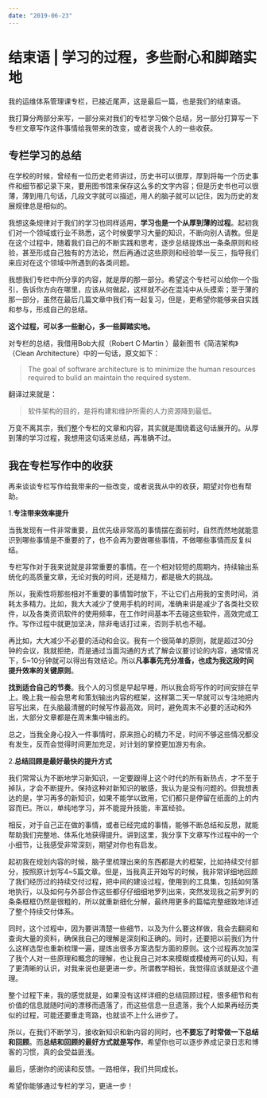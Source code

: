 ```yaml
---
date: "2019-06-23"
---  
```

      
# 结束语 | 学习的过程，多些耐心和脚踏实地
我的运维体系管理课专栏，已接近尾声，这是最后一篇，也是我们的结束语。

我打算分两部分来写，一部分来对我们的专栏学习做个总结，另一部分打算写一下专栏文章写作这件事情给我带来的改变，或者说我个人的一些收获。

## 专栏学习的总结

在学校的时候，曾经有一位历史老师讲过，历史书可以很厚，厚到将每一个历史事件和细节都记录下来，要用图书馆来保存这么多的文字内容；但是历史书也可以很薄，薄到用几句话，几段文字就可以描述，用人的脑子就可以记住，因为历史的发展规律总是相似的。

我想这条规律对于我们的学习也同样适用，**学习也是一个从厚到薄的过程**。起初我们对一个领域或行业不熟悉，这个时候要学习大量的知识，不断向别人请教。但是在这个过程中，随着我们自己的不断实践和思考，逐步总结提炼出一条条原则和经验，甚至形成自己独有的方法论，然后再通过这些原则和经验举一反三，指导我们来应对在这个领域中所遇到的各类问题。

我想我们专栏中所分享的内容，就是厚的那一部分。希望这个专栏可以给你一个指引，告诉你方向在哪里，应该从何做起，这样就不必在混沌中从头摸索；至于薄的那一部分，虽然在最后几篇文章中我们有一起复习，但是，更希望你能够亲自实践和参与，形成自己的总结。

**这个过程，可以多一些耐心，多一些脚踏实地。**

对专栏的总结，我借用Bob大叔（Robert C·Martin ）最新图书《简洁架构》（Clean Architecture）中的一句话，原文如下：

> The goal of software architecture is to minimize the human resources  
> required to bulid an maintain the required system.

翻译过来就是：

> 软件架构的目的，是将构建和维护所需的人力资源降到最低。

万变不离其宗，我们整个专栏的文章和内容，其实就是围绕着这句话展开的。从厚到薄的学习过程，我想用这句话来总结，再准确不过。

## 我在专栏写作中的收获

再来谈谈专栏写作给我带来的一些改变，或者说我从中的收获，期望对你也有帮助。

1.**专注带来效率提升**

当我发现有一件非常重要，且优先级非常高的事情摆在面前时，自然而然地就能意识到哪些事情是不重要的了，也不会再为要做哪些事情，不做哪些事情而反复纠结。

<!-- [[[read_end]]] -->

专栏写作对于我来说就是非常重要的事情。在一个相对较短的周期内，持续输出系统化的高质量文章，无论对我的时间，还是精力，都是极大的挑战。

所以，我索性将那些相对不重要的事情暂时放下，不让它们占用我的宝贵时间，消耗太多精力。比如，我大大减少了使用手机的时间，准确来讲是减少了各类社交软件，以及各类资讯软件的使用频率，在工作时间基本不去碰这些软件，高效完成工作。写作过程中就更加坚决，除非电话打过来，否则手机也不碰。

再比如，大大减少不必要的活动和会议。我有一个很简单的原则，就是超过30分钟的会议，我就拒绝，而是通过当面沟通的方式了解会议要讨论的内容，通常情况下，5\~10分钟就可以得出有效结论。所以**凡事事先充分准备，也成为我这段时间提升效率的关键原则**。

**找到适合自己的节奏**。我个人的习惯是早起早睡，所以我会将写作的时间安排在早上。晚上我一般会思考和策划输出内容的框架，这样第二天一早就可以专注地把内容写出来，在头脑最清醒的时候写作最高效。同时，避免周末不必要的活动和外出，大部分文章都是在周末集中输出的。

总之，当我全身心投入一件事情时，原来担心的精力不足，时间不够这些情况都没有发生，反而会觉得时间更加充足，对计划的掌控更加游刃有余。

2.**总结回顾是最好最快的提升方式**

我们常常认为不断地学习新知识，一定要跟得上这个时代的所有新热点，才不至于掉队，才会不断提升。保持这种对新知识的敏感，我认为是没有问题的。但我想表达的是，学习再多的新知识，如果不能学以致用，它们都只是停留在纸面的上的内容而已。所以，单纯地学习，并不能提升技能，丰富经验。

相反，对于自己正在做的事情，或者已经完成的事情，能够不断总结和反思，就能帮助我们完整地、体系化地获得提升。讲到这里，我分享下文章写作过程中的一个小细节，让我感受非常深刻，期望对你也有启发。

起初我在规划内容的时候，脑子里梳理出来的东西都是大的框架，比如持续交付部分，按照原计划写4\~5篇文章。但是，当我真正开始写的时候，我非常详细地回顾了我们经历过的持续交付过程，把中间的建设过程，使用到的工具集，包括如何落地执行，以及如何与外部合作这些都仔仔细细地罗列出来，突然发现我之前罗列的条条框框仍然是很粗的，所以就重新细化分解，最终用更多的篇幅完整细致地详述了整个持续交付体系。

同时，这个过程中，因为要讲清楚一些细节，以及为什么要这样做，我会去翻阅和查询大量的资料，确保我自己的理解是深刻和正确的。同时，还要把以前我们为什么这样选型也重新梳理一遍，提炼出很多方案选型方面的原则。这个过程再次加深了我个人对一些原理和概念的理解，也让我自己对本来模糊或模棱两可的认知，有了更清晰的认识，对我来说也是更进一步。所谓教学相长，我觉得应该就是这个道理。

整个过程下来，我的感觉就是，如果没有这样详细的总结回顾过程，很多细节和有价值的信息就随时间的漂移而遗落了，而这些信息一旦遗落，我个人如果再经历类似的过程，可能还要重走弯路，也就谈不上什么进步了。

所以，在我们不断学习，接收新知识和新内容的同时，也**不要忘了时常做一下总结和回顾**。而**总结和回顾的最好方式就是写作**，希望你也可以逐步养成记录日志和博客的习惯，真的会受益匪浅。

最后，感谢你的阅读和反馈。一路相伴，我们共同成长。

希望你能够通过专栏的学习，更进一步！